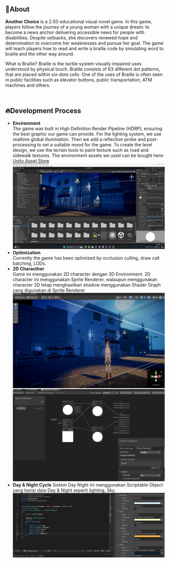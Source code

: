 ## 🔴About
**Another Choice** is a 2.5D educational visual novel game. In this game, players follow the journey of a young woman with a unique dream: to become a news anchor delivering accessible news for people with disabilities. Despite setbacks, she discovers renewed hope and determination to overcome her weaknesses and pursue her goal. The game will teach players how to read and write a braille code by simulating word to braille and the other way around. 

What is Braille? Braille is the tactile system visually impaired uses understood by physical touch​. Braille consists of 63 different dot patterns, that are placed within six-dots cells. One of the uses of Braille is often seen in public facilities such as elevator buttons, public transportation, ATM machines and others.

<br>

## 🔥Development Process
- **Environment** <br> The game was built in High Definition Render Pipeline (HDRP), ensuring the best graphic our game can provide. For the lighting system, we use realtime global illumination. Then we add a reflection probe and post-processing to set a suitable mood for the game. To create the level design, we use the terrain tools to paint texture such as road and sidewalk textures. The environment assets we used can be bought here: [Unity Asset Store](https://assetstore.unity.com/packages/3d/environments/urban/tokyo-street-228474)
![image](https://github.com/Felixwijaya04/AnotherChoice_readme/blob/main/images/Screenshot%20(539).png)
- **Optimization** <br> Currently the game has been optimized by occlusion culling, draw call batching, LODs.
- **2D Characther** <br> Game ini menggunakan 2D character dengan 3D Environment. 2D character ini menggunakan Sprite Renderer, walaupun menggunakan character 2D tetap menghasilkan shadow menggunakan Shader Graph yang digunakan di Sprite Renderer
<br> ![image](https://github.com/Felixwijaya04/AnotherChoice_readme/blob/main/images/anotherChoice.png) ![image](https://github.com/Felixwijaya04/AnotherChoice_readme/blob/main/images/Shader%20Graph.png)
- **Day & Night Cycle** Sistem Day Night ini menggunakan Scriptable Object yang berisi data Day & Night seperti lighting, Sky.
<br> ![image](https://github.com/Felixwijaya04/AnotherChoice_readme/blob/main/images/SO%20Day%20night.png)


